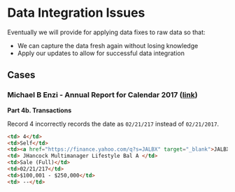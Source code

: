 # Data Integration Issues
Eventually we will provide for applying data fixes to raw data so that:
- We can capture the data fresh again without losing knowledge
- Apply our updates to allow for successful data integration

## Cases

### Michael B Enzi - Annual Report for Calendar 2017 ([link](https://efdsearch.senate.gov/search/view/annual/05d0d25b-5ec2-49f5-acc4-a7aadf5bacd0/))
**Part 4b. Transactions**

Record 4 incorrectly records the date as `02/21/217` instead of `02/21/2017`.
```html
<td> 4</td>
<td>Self</td>
<td><a href="https://finance.yahoo.com/q?s=JALBX" target="_blank">JALBX</a></td>
<td> JHancock Multimanager Lifestyle Bal A </td>
<td>Sale (Full)</td>
<td>02/21/217</td>
<td>$100,001 - $250,000</td>
<td> --</td>
```
